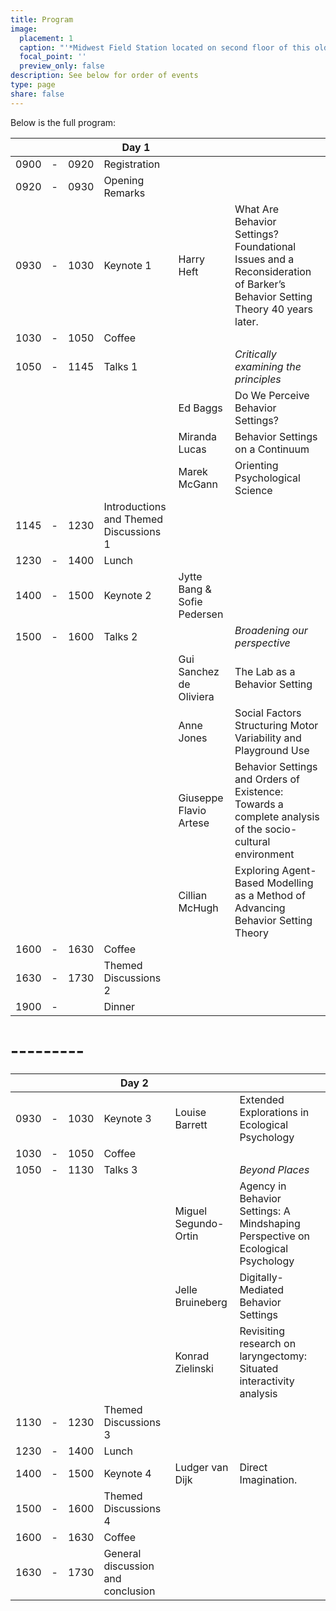```yaml
---
title: Program
image:
  placement: 1
  caption: "'*Midwest Field Station located on second floor of this old Bank Building*'"
  focal_point: ''
  preview_only: false
description: See below for order of events
type: page
share: false
---
```




Below is the full program:


| | | | Day 1 |  | |
|---|-----|------|------------|------------|-----|
| 0900 | - | 0920 | Registration |   | |
| 0920 | - | 0930 | Opening Remarks | | |
| 0930 | - | 1030 | Keynote 1 | Harry Heft  | What Are Behavior Settings? Foundational Issues and a Reconsideration of Barker’s Behavior Setting Theory 40 years later. |
| 1030 | - | 1050 | Coffee |  | |
| 1050 | - | 1145 | Talks 1 | |  *Critically examining the principles* | 
| | | | | Ed Baggs | Do We Perceive Behavior Settings? |
| | | | | Miranda Lucas | Behavior Settings on a Continuum |
| | | | | Marek McGann  | Orienting Psychological Science |
| 1145 | - | 1230 | Introductions and Themed Discussions 1 |  | |
| 1230 | - | 1400 | Lunch |  | |
| 1400 | - | 1500 | Keynote 2 | Jytte Bang & Sofie Pedersen | |
| 1500 | - | 1600 | Talks 2 | | *Broadening our perspective* | | 
| | | | | Gui Sanchez de Oliviera | The Lab as a Behavior Setting |
| | | | | Anne Jones | Social Factors Structuring Motor Variability and Playground Use |
| | | | | Giuseppe Flavio Artese | Behavior Settings and Orders of Existence: Towards a complete analysis of the socio-cultural environment |
| | | | | Cillian McHugh |   Exploring Agent-Based Modelling as a Method of Advancing Behavior Setting Theory |
| 1600 | - | 1630 | Coffee |  | |
| 1630 | - | 1730 | Themed Discussions 2 |  | |
| 1900 | - |  | Dinner | | |




# ---------

| | | | Day 2 |  | |
|---|-----|------|------------|------------|-----|
| 0930 | - | 1030 | Keynote 3 | Louise Barrett  |  Extended Explorations in Ecological Psychology |
| 1030 | - | 1050 | Coffee |  | |
| 1050 | - | 1130 | Talks 3 | |  *Beyond Places* | 
| | | | | Miguel Segundo-Ortin | Agency in Behavior Settings: A Mindshaping Perspective on Ecological Psychology |
| | | | | Jelle Bruineberg | Digitally-Mediated Behavior Settings |
| | | | | Konrad Zielinski  | Revisiting research on laryngectomy: Situated interactivity analysis |
| 1130 | - | 1230 | Themed Discussions 3 |  | |
| 1230 | - | 1400 | Lunch |  | |
| 1400 | - | 1500 | Keynote 4 | Ludger van Dijk | Direct Imagination. |
| 1500 | - | 1600 | Themed Discussions 4 | | | | 
| 1600 | - | 1630 | Coffee |  | |
| 1630 | - | 1730 | General discussion and conclusion |  | |
